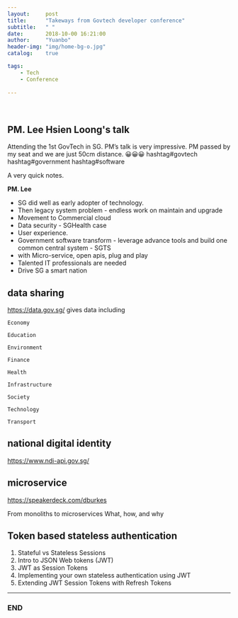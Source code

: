 ```yaml
---
layout:     post
title:      "Takeways from Govtech developer conference"
subtitle:   " "
date:       2018-10-00 16:21:00
author:     "Yuanbo"
header-img: "img/home-bg-o.jpg"
catalog:    true

tags:
    - Tech
    - Conference
    
---
```




　　


## PM. Lee Hsien Loong's talk 


Attending the 1st GovTech in SG. PM’s talk is very impressive. PM passed by my seat and we are just 50cm distance. 😀😀😀 hashtag#govtech  hashtag#government hashtag#software

A very quick notes. 

**PM. Lee**

- SG did well as early adopter of technology. 
- Then legacy system problem - endless work on maintain and upgrade
- Movement to Commercial cloud 
- Data security - SGHealth case
- User experience. 
- Government software transform  - leverage advance tools and build one common central system - SGTS
- with Micro-service, open apis, plug and play 
- Talented IT professionals are needed 
- Drive SG a smart nation



## data sharing

<https://data.gov.sg/> gives data including  

    Economy
                                           
    Education
    
    Environment
    
    Finance
    
    Health
    
    Infrastructure
    
    Society
    
    Technology
    
    Transport

## national digital identity

<https://www.ndi-api.gov.sg/> 


## microservice

<https://speakerdeck.com/dburkes>

From monoliths to microservices
What, how, and why




## Token based stateless authentication

1. Stateful vs Stateless Sessions
2. Intro to JSON Web tokens (JWT)
3. JWT as Session Tokens
4. Implementing your own stateless authentication using JWT
5. Extending JWT Session Tokens with Refresh Tokens









---

### END

